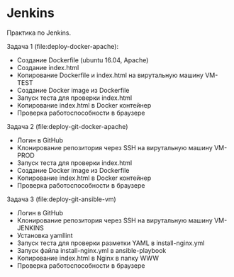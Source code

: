 # Jenkins

Практика по Jenkins.

Задача 1 (file:deploy-docker-apache):
- Создание Dockerfile (ubuntu 16.04, Apache)
- Создание index.html
- Копирование Dockerfile и index.html на вирутальную машину VM-TEST
- Создание Docker image из Dockerfile
- Запуск теста для проверки index.html
- Копирование index.html в Docker контейнер
- Проверка работоспособности в браузере


Задача 2 (file:deploy-git-docker-apache)
- Логин в GitHub
- Клонирование репозитория через SSH на вирутальную машину VM-PROD
- Запуск теста для проверки index.html
- Создание Docker image из Dockerfile
- Копирование index.html в Docker контейнер
- Проверка работоспособности в браузере


Задача 3 (file:deploy-git-ansible-vm)
- Логин в GitHub
- Клонирование репозитория через SSH на вирутальную машину VM-JENKINS
- Установка yamllint
- Запуск теста для проверки разметки YAML в install-nginx.yml
- Запуск файла install-nginx.yml в ansible-playbook
- Копирование index.html в Nginx в папку WWW
- Проверка работоспособности в браузере
